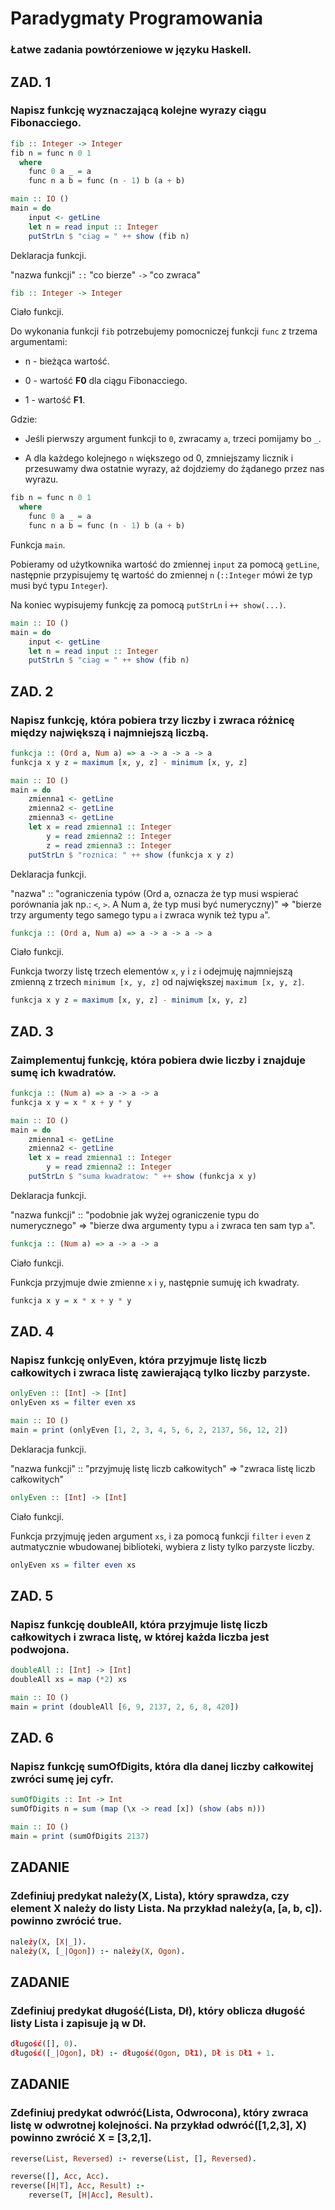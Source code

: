 # Paradygmaty Programowania
### Łatwe zadania powtórzeniowe w języku Haskell.
## ZAD. 1
### Napisz funkcję wyznaczającą kolejne wyrazy ciągu Fibonacciego.
```haskell
fib :: Integer -> Integer
fib n = func n 0 1
  where
    func 0 a _ = a
    func n a b = func (n - 1) b (a + b)

main :: IO ()
main = do
    input <- getLine
    let n = read input :: Integer
    putStrLn $ "ciag = " ++ show (fib n)
```
Deklaracja funkcji.


"nazwa funkcji" `::` "co bierze" `->` "co zwraca" 
```haskell
fib :: Integer -> Integer
```
Ciało funkcji.


Do wykonania funkcji `fib` potrzebujemy pomocniczej funkcji `func` z trzema argumentami:


  - n - bieżąca wartość.

  
  - 0 - wartość **F0** dla ciągu Fibonacciego.

  
  - 1 - wartość **F1**.

  
Gdzie:


  - Jeśli pierwszy argument funkcji to `0`, zwracamy `a`, trzeci pomijamy bo `_`.

  
  - A dla każdego kolejnego `n` większego od 0, zmniejszamy licznik i przesuwamy dwa ostatnie wyrazy, aż dojdziemy do żądanego przez nas wyrazu.
```haskell
fib n = func n 0 1
  where
    func 0 a _ = a
    func n a b = func (n - 1) b (a + b)
```

Funkcja `main`.

Pobieramy od użytkownika wartość do zmiennej `input` za pomocą `getLine`, następnie przypisujemy tę wartość do zmiennej `n` (`::Integer` mówi że typ musi być typu `Integer`).

Na koniec wypisujemy funkcję za pomocą `putStrLn` i `++ show(...)`.
```haskell
main :: IO ()
main = do
    input <- getLine
    let n = read input :: Integer
    putStrLn $ "ciag = " ++ show (fib n)
```


## ZAD. 2
### Napisz funkcję, która pobiera trzy liczby i zwraca różnicę między największą i najmniejszą liczbą.
```haskell
funkcja :: (Ord a, Num a) => a -> a -> a -> a
funkcja x y z = maximum [x, y, z] - minimum [x, y, z]

main :: IO ()
main = do
    zmienna1 <- getLine
    zmienna2 <- getLine
    zmienna3 <- getLine
    let x = read zmienna1 :: Integer
        y = read zmienna2 :: Integer
        z = read zmienna3 :: Integer
    putStrLn $ "roznica: " ++ show (funkcja x y z)
```
Deklaracja funkcji.


"nazwa" :: "ograniczenia typów (Ord a, oznacza że typ musi wspierać porównania jak np.: `<`, `>`. A Num a, że typ musi być numeryczny)" => "bierze trzy argumenty tego samego typu `a` i zwraca wynik też typu `a`". 
```haskell
funkcja :: (Ord a, Num a) => a -> a -> a -> a
```
Ciało funkcji.


Funkcja tworzy listę trzech elementów `x`, `y` i `z` i odejmuję najmniejszą zmienną z trzech `minimum [x, y, z]` od największej `maximum [x, y, z]`.
```haskell
funkcja x y z = maximum [x, y, z] - minimum [x, y, z]
```

## ZAD. 3
### Zaimplementuj funkcję, która pobiera dwie liczby i znajduje sumę ich kwadratów.
```haskell
funkcja :: (Num a) => a -> a -> a
funkcja x y = x * x + y * y

main :: IO ()
main = do
    zmienna1 <- getLine
    zmienna2 <- getLine
    let x = read zmienna1 :: Integer
        y = read zmienna2 :: Integer
    putStrLn $ "suma kwadratow: " ++ show (funkcja x y)
```
Deklaracja funkcji.


"nazwa funkcji" :: "podobnie jak wyżej ograniczenie typu do numerycznego" => "bierze dwa argumenty typu `a` i zwraca ten sam typ `a`".
```haskell
funkcja :: (Num a) => a -> a -> a
```

Ciało funkcji.


Funkcja przyjmuje dwie zmienne `x` i `y`, następnie sumuję ich kwadraty.
```haskell
funkcja x y = x * x + y * y
```

## ZAD. 4
### Napisz funkcję onlyEven, która przyjmuje listę liczb całkowitych i zwraca listę zawierającą tylko liczby parzyste.
```haskell
onlyEven :: [Int] -> [Int]
onlyEven xs = filter even xs

main :: IO ()
main = print (onlyEven [1, 2, 3, 4, 5, 6, 2, 2137, 56, 12, 2])
```
Deklaracja funkcji.


"nazwa funkcji" :: "przyjmuję listę liczb całkowitych" => "zwraca listę liczb całkowitych"
```haskell
onlyEven :: [Int] -> [Int]
```
Ciało funkcji.


Funkcja przyjmuję jeden argument `xs`, i za pomocą funkcji `filter` i `even` z autmatycznie wbudowanej biblioteki, wybiera z listy tylko parzyste liczby.
```haskell
onlyEven xs = filter even xs
```
## ZAD. 5
### Napisz funkcję doubleAll, która przyjmuje listę liczb całkowitych i zwraca listę, w której każda liczba jest podwojona.
```haskell
doubleAll :: [Int] -> [Int]
doubleAll xs = map (*2) xs

main :: IO ()
main = print (doubleAll [6, 9, 2137, 2, 6, 8, 420])
```
## ZAD. 6
### Napisz funkcję sumOfDigits, która dla danej liczby całkowitej zwróci sumę jej cyfr.
```haskell
sumOfDigits :: Int -> Int
sumOfDigits n = sum (map (\x -> read [x]) (show (abs n)))

main :: IO ()
main = print (sumOfDigits 2137)
```

## ZADANIE
### Zdefiniuj predykat należy(X, Lista), który sprawdza, czy element X należy do listy Lista. Na przykład należy(a, [a, b, c]). powinno zwrócić true.
```prolog
należy(X, [X|_]).
należy(X, [_|Ogon]) :- należy(X, Ogon).
```
## ZADANIE
### Zdefiniuj predykat długość(Lista, Dł), który oblicza długość listy Lista i zapisuje ją w Dł.
```prolog
długość([], 0).
długość([_|Ogon], Dł) :- długość(Ogon, Dł1), Dł is Dł1 + 1.
```
## ZADANIE
### Zdefiniuj predykat odwróć(Lista, Odwrocona), który zwraca listę w odwrotnej kolejności. Na przykład odwróć([1,2,3], X) powinno zwrócić X = [3,2,1].
```prolog
reverse(List, Reversed) :- reverse(List, [], Reversed).

reverse([], Acc, Acc).
reverse([H|T], Acc, Result) :-
    reverse(T, [H|Acc], Result).
```
